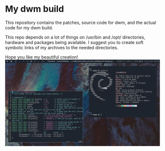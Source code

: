 # My dwm build
This repository contains the patches, source code for dwm, and the actual code for my dwm build.

This repo depends on a lot of things on /usr/bin and /opt/ directories, hardware and packages being available. I suggest you to create soft symbolic links of my archives to the needed directories.

Hope you like my beautiful creation! ![](https://github.com/renanwp2/My-dwm-build/blob/main/images/github.png)
